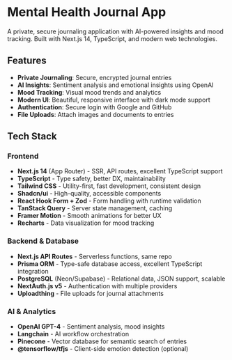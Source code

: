 # Mental Health Journal App

A private, secure journaling application with AI-powered insights and mood tracking. Built with Next.js 14, TypeScript, and modern web technologies.

## Features

- **Private Journaling**: Secure, encrypted journal entries
- **AI Insights**: Sentiment analysis and emotional insights using OpenAI
- **Mood Tracking**: Visual mood trends and analytics
- **Modern UI**: Beautiful, responsive interface with dark mode support
- **Authentication**: Secure login with Google and GitHub
- **File Uploads**: Attach images and documents to entries

## Tech Stack

### Frontend
- **Next.js 14** (App Router) - SSR, API routes, excellent TypeScript support
- **TypeScript** - Type safety, better DX, maintainability
- **Tailwind CSS** - Utility-first, fast development, consistent design
- **Shadcn/ui** - High-quality, accessible components
- **React Hook Form + Zod** - Form handling with runtime validation
- **TanStack Query** - Server state management, caching
- **Framer Motion** - Smooth animations for better UX
- **Recharts** - Data visualization for mood tracking

### Backend & Database
- **Next.js API Routes** - Serverless functions, same repo
- **Prisma ORM** - Type-safe database access, excellent TypeScript integration
- **PostgreSQL** (Neon/Supabase) - Relational data, JSON support, scalable
- **NextAuth.js v5** - Authentication with multiple providers
- **Uploadthing** - File uploads for journal attachments

### AI & Analytics
- **OpenAI GPT-4** - Sentiment analysis, mood insights
- **Langchain** - AI workflow orchestration
- **Pinecone** - Vector database for semantic search of entries
- **@tensorflow/tfjs** - Client-side emotion detection (optional)
